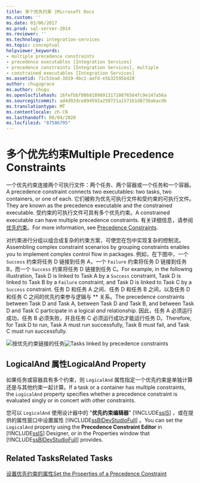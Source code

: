 ```yaml
---
title: 多个优先约束 |Microsoft Docs
ms.custom: ''
ms.date: 03/06/2017
ms.prod: sql-server-2014
ms.reviewer: ''
ms.technology: integration-services
ms.topic: conceptual
helpviewer_keywords:
- multiple precedence constraints
- precedence executables [Integration Services]
- precedence constraints [Integration Services], multiple
- constrained executables [Integration Services]
ms.assetid: 71c53ead-3d19-4bc1-aafd-e5b32595b420
author: chugugrace
ms.author: chugu
ms.openlocfilehash: 16fefbbf886818989131710876564fc9e147a56a
ms.sourcegitcommit: ad4d92dce894592a259721a1571b1d8736abacdb
ms.translationtype: MT
ms.contentlocale: zh-CN
ms.lasthandoff: 08/04/2020
ms.locfileid: "87586795"
---
```

# <a name="multiple-precedence-constraints"></a><span data-ttu-id="d93cc-102">多个优先约束</span><span class="sxs-lookup"><span data-stu-id="d93cc-102">Multiple Precedence Constraints</span></span>
  <span data-ttu-id="d93cc-103">一个优先约束连接两个可执行文件：两个任务、两个容器或一个任务和一个容器。</span><span class="sxs-lookup"><span data-stu-id="d93cc-103">A precedence constraint connects two executables: two tasks, two containers, or one of each.</span></span> <span data-ttu-id="d93cc-104">它们被称为优先可执行文件和受约束的可执行文件。</span><span class="sxs-lookup"><span data-stu-id="d93cc-104">They are known as the precedence executable and the constrained executable.</span></span> <span data-ttu-id="d93cc-105">受约束的可执行文件可具有多个优先约束。</span><span class="sxs-lookup"><span data-stu-id="d93cc-105">A constrained executable can have multiple precedence constraints.</span></span> <span data-ttu-id="d93cc-106">有关详细信息，请参阅 [优先约束](control-flow/precedence-constraints.md)。</span><span class="sxs-lookup"><span data-stu-id="d93cc-106">For more information, see [Precedence Constraints](control-flow/precedence-constraints.md).</span></span>  
  
 <span data-ttu-id="d93cc-107">对约束进行分组以组合成复杂的约束方案，可使您在包中实现复杂的控制流。</span><span class="sxs-lookup"><span data-stu-id="d93cc-107">Assembling complex constraint scenarios by grouping constraints enables you to implement complex control flow in packages.</span></span> <span data-ttu-id="d93cc-108">例如，在下图中，一个 `Success` 约束将任务 D 链接到任务 A，一个 `Failure` 约束将任务 D 链接到任务 B，而一个 `Success` 约束将任务 D 链接到任务 C。</span><span class="sxs-lookup"><span data-stu-id="d93cc-108">For example, in the following illustration, Task D is linked to Task A by a `Success` constraint, Task D is linked to Task B by a `Failure` constraint, and Task D is linked to Task C by a `Success` constraint.</span></span> <span data-ttu-id="d93cc-109">任务 D 和任务 A 之间、任务 D 和任务 B 之间，以及任务 D 和任务 C 之间的优先约束参与逻辑与 \*\* 关系。</span><span class="sxs-lookup"><span data-stu-id="d93cc-109">The precedence constraints between Task D and Task A, between Task D and Task B, and between Task D and Task C participate in a logical *and* relationship.</span></span> <span data-ttu-id="d93cc-110">因此，任务 A 必须运行成功，任务 B 必须失败，并且任务 C 必须运行成功才能运行任务 D。</span><span class="sxs-lookup"><span data-stu-id="d93cc-110">Therefore, for Task D to run, Task A must run successfully, Task B must fail, and Task C must run successfully.</span></span>  
  
 <span data-ttu-id="d93cc-111">![按优先约束链接的任务](media/precedenceconstraints.gif "按优先约束链接的任务")</span><span class="sxs-lookup"><span data-stu-id="d93cc-111">![Tasks linked by precedence constraints](media/precedenceconstraints.gif "Tasks linked by precedence constraints")</span></span>  
  
## <a name="logicaland-property"></a><span data-ttu-id="d93cc-112">LogicalAnd 属性</span><span class="sxs-lookup"><span data-stu-id="d93cc-112">LogicalAnd Property</span></span>  
 <span data-ttu-id="d93cc-113">如果任务或容器具有多个约束，则 `LogicalAnd` 属性指定一个优先约束是单独计算还是与其他约束一起计算。</span><span class="sxs-lookup"><span data-stu-id="d93cc-113">If a task or a container has multiple constraints, the `LogicalAnd` property specifies whether a precedence constraint is evaluated singly or in concert with other constraints.</span></span>  
  
 <span data-ttu-id="d93cc-114">您可以 `LogicalAnd` 使用设计器中的 "**优先约束编辑器**" [!INCLUDE[ssIS](../includes/ssis-md.md)] ，或在提供的属性窗口中设置属性 [!INCLUDE[ssBIDevStudioFull](../includes/ssbidevstudiofull-md.md)] 。</span><span class="sxs-lookup"><span data-stu-id="d93cc-114">You can set the `LogicalAnd` property using the **Precedence Constraint Editor** in [!INCLUDE[ssIS](../includes/ssis-md.md)] Designer, or in the Properties window that [!INCLUDE[ssBIDevStudioFull](../includes/ssbidevstudiofull-md.md)] provides.</span></span>  
  
## <a name="related-tasks"></a><span data-ttu-id="d93cc-115">Related Tasks</span><span class="sxs-lookup"><span data-stu-id="d93cc-115">Related Tasks</span></span>  
 [<span data-ttu-id="d93cc-116">设置优先约束的属性</span><span class="sxs-lookup"><span data-stu-id="d93cc-116">Set the Properties of a Precedence Constraint</span></span>](../../2014/integration-services/set-the-properties-of-a-precedence-constraint.md)  
  
  
